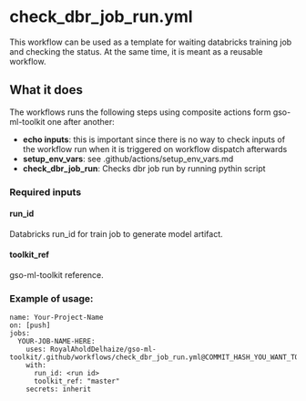 # check_dbr_job_run.yml

This workflow can be used as a template for waiting databricks training job and checking the status.
At the same time, it is meant as a reusable workflow.

## What it does
The workflows runs the following steps using composite actions form gso-ml-toolkit one after another:
- **echo inputs**: this is important since there is no way to check inputs of the workflow run
when it is triggered on workflow dispatch afterwards
- **setup_env_vars**: see .github/actions/setup_env_vars.md
- **check_dbr_job_run**: Checks dbr job run by running pythin script


### Required inputs

#### run_id
Databricks run_id for train job to generate model artifact.

#### toolkit_ref
gso-ml-toolkit reference.


### Example of usage:

```
name: Your-Project-Name
on: [push]
jobs:
  YOUR-JOB-NAME-HERE:
    uses: RoyalAholdDelhaize/gso-ml-toolkit/.github/workflows/check_dbr_job_run.yml@COMMIT_HASH_YOU_WANT_TO_USE
    with:
      run_id: <run id>
      toolkit_ref: "master"
    secrets: inherit
```
